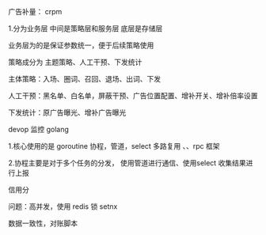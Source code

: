 广告补量： crpm

1.分为业务层 中间是策略层和服务层  底层是存储层

业务层为的是保证参数统一，便于后续策略使用

策略成分为 主题策略、人工干预、下发统计

主体策略：入场、圈词、召回、退场、出词、下发

人工干预：黑名单、白名单，屏蔽干预、广告位置配置、增补开关、增补倍率设置

下发统计：原广告曝光、增补广告曝光





devop 监控 golang

1.核心使用的是 goroutine 协程，管道，select 多路复用 、、rpc 框架

2.协程主要是对于多个任务的分发， 使用管道进行通信、使用select 收集结果进行上报





信用分

问题：高并发，使用 redis 锁  setnx 

数据一致性，对账脚本

